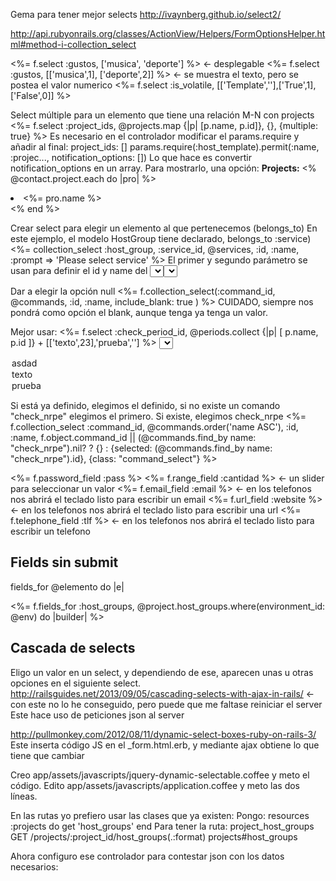 Gema para tener mejor selects
http://ivaynberg.github.io/select2/

http://api.rubyonrails.org/classes/ActionView/Helpers/FormOptionsHelper.html#method-i-collection_select

<%= f.select :gustos, ['musica', 'deporte'] %> <- desplegable
<%= f.select :gustos, [['musica',1], ['deporte',2]] %> <- se muestra el texto, pero se postea el valor numerico
<%= f.select :is_volatile, [['Template',''],['True',1],['False',0]] %>

Select múltiple para un elemento que tiene una relación M-N con projects
<%= f.select :project_ids, @projects.map {|p| [p.name, p.id]}, {}, {multiple: true} %>
Es necesario en el controlador modificar el params.require y añadir al final: project_ids: []
  params.require(:host_template).permit(:name, :projec..., notification_options: [])
  Lo que hace es convertir notification_options en un array.
  Para mostrarlo, una opción:
    <strong>Projects:</strong>
    <% @contact.project.each do |pro| %>
      <li><%= pro.name %></li>
    <% end %>


Crear select para elegir un elemento al que pertenecemos (belongs_to)
En este ejemplo, el modelo HostGroup tiene declarado, belongs_to :service)
<%= collection_select :host_group, :service_id, @services, :id, :name, :prompt => 'Please select service'  %>
  El primer y segundo parámetro se usan para definir el id y name del <select> (el primer elemento lo podríamos poner a nil)
  En este ejemplo quedaría: <select id="host_group_service_id" name="host_group[service_id]">
  El parametro name es importante para ver a donde se postean los datos (postear a la clase host_group, parametro service_id
  collection_select object, method, collection, value_method, text_method, options = {}, html_options = {}
  http://api.rubyonrails.org/classes/ActionView/Helpers/FormOptionsHelper.html#method-i-collection_select
  Para definir el valor por defecto: ,{:selected => "whatever_value"})
    Para que no falle el valor por defecto: 
      <%= f.collection_select(:project_id, Project.all, :id, :name, @contact.project_id? ? {selected: @contact.project.id} : {}) %>

Dar a elegir la opción null
<%= f.collection_select(:command_id, @commands, :id, :name, include_blank: true ) %>
  CUIDADO, siempre nos pondrá como opción el blank, aunque tenga ya tenga un valor.

Mejor usar:
<%= f.select :check_period_id, @periods.collect {|p| [ p.name, p.id ]} + [['texto',23],'prueba',''] %>
<select id="service_template_check_period_id" name="service_template[check_period_id]">
  <option value="2">asdad</option>
  <option value="23">texto</option>
  <option value="prueba">prueba</option>
</select>

Si está ya definido, elegimos el definido, si no existe un comando "check_nrpe" elegimos el primero. Si existe, elegimos check_nrpe
<%= f.collection_select :command_id, @commands.order('name ASC'), :id, :name, f.object.command_id || (@commands.find_by name: "check_nrpe").nil? ? {} : {selected: (@commands.find_by name: "check_nrpe").id}, {class: "command_select"} %>


<%= f.password_field :pass %>
<%= f.range_field :cantidad %> <- un slider para seleccionar un valor
<%= f.email_field :email %> <- en los telefonos nos abrirá el teclado listo para escribir un email
<%= f.url_field :website %> <- en los telefonos nos abrirá el teclado listo para escribir una url
<%= f.telephone_field :tlf %> <- en los telefonos nos abrirá el teclado listo para escribir un telefono


## Fields sin submit ##
fields_for @elemento do |e|

<%= f.fields_for :host_groups, @project.host_groups.where(environment_id: @env) do |builder| %>

## Cascada de selects ##
Eligo un valor en un select, y dependiendo de ese, aparecen unas u otras opciones en el siguiente select.
http://railsguides.net/2013/09/05/cascading-selects-with-ajax-in-rails/ <- con este no lo he conseguido, pero puede que me faltase reiniciar el server
  Este hace uso de peticiones json al server

http://pullmonkey.com/2012/08/11/dynamic-select-boxes-ruby-on-rails-3/
  Este inserta código JS en el _form.html.erb, y mediante ajax obtiene lo que tiene que cambiar

Creo app/assets/javascripts/jquery-dynamic-selectable.coffee y meto el código.
Edito app/assets/javascripts/application.coffee y meto las dos líneas.

En las rutas yo prefiero usar las clases que ya existen: 
Pongo:
  resources :projects do
    get 'host_groups'
  end
Para tener la ruta:
project_host_groups GET    /projects/:project_id/host_groups(.:format)       projects#host_groups

Ahora configuro ese controlador para contestar json con los datos necesarios:

